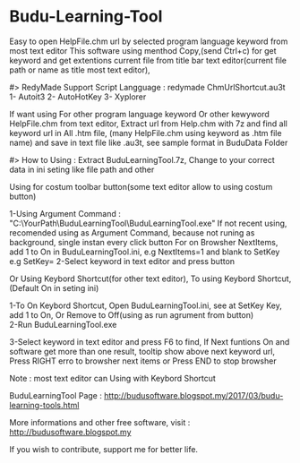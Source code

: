 # Budu-Learning-Tool
Easy to open HelpFile.chm url by selected program language keyword from most text editor
This software using menthod Copy,(send Ctrl+c) for get keyword
and get extentions current file from title bar text editor(current file path or name as title most text editor),

#> RedyMade Support Script Langguage : redymade ChmUrlShortcut.au3t
1- Autoit3
2- AutoHotKey
3- Xyplorer

If want using For other program language keyword Or other kewyword HelpFile.chm from text editor, Extract url from Help.chm with 7z and find all keyword url in All .htm file, (many HelpFile.chm using keyword as .htm file name) and save in text file like .au3t, see sample format in BuduData Folder

#> How to Using :
Extract BuduLearningTool.7z, Change to your correct data in ini seting like file path and other

Using for costum toolbar button(some text editor allow to using costum button)

  1-Using Argument Command : "C:\YourPath\BuduLearningTool\BuduLearningTool.exe"
    If not recent using, recomended using as Argument Command, because not runing as background, single instan every click button
    For on Browsher NextItems, add 1 to On in BuduLearningTool.ini, e.g NextItems=1 and blank to SetKey e.g SetKey= 
  2-Select keyword in text editor and press button

Or Using Keybord Shortcut(for other text editor), To using Keybord Shortcut,(Default On in seting ini)

  1-To On Keybord Shortcut, Open BuduLearningTool.ini, see at SetKey Key, add 1 to On, Or Remove to Off(using as run agrument from button)  
  2-Run BuduLearningTool.exe
  
  3-Select keyword in text editor and press F6 to find, If Next funtions On and software get more than one result,
  tooltip show above next keyword url, Press RIGHT erro to browsher next items or Press END to stop browsher
  
  
Note : most text editor can Using with Keybord Shortcut

BuduLearningTool Page :
 http://budusoftware.blogspot.my/2017/03/budu-learning-tools.html

More informations and other free software, visit :
 http://budusoftware.blogspot.my
 
 If you wish to contribute, support me for better life.
